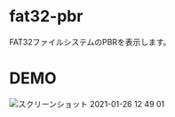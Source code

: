 # fat32-pbr

FAT32ファイルシステムのPBRを表示します。

# DEMO

![スクリーンショット 2021-01-26 12 49 01](https://user-images.githubusercontent.com/47289623/105798186-e84d0800-5fd4-11eb-9f64-0768402e3da7.png)
